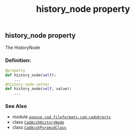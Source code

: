 ﻿---
title: history_node property
second_title: Aspose.CAD for Python via .NET API References
description: 
type: docs
weight: 180
url: /python-net/aspose.cad.fileformats.cad.cadobjects/cadacshpyramidclass/history_node/
is_root: false
---

## history_node property


The HistoryNode
### Definition:
```python
@property
def history_node(self):
    ...
@history_node.setter
def history_node(self, value):
    ...
```

### See Also
* module [`aspose.cad.fileformats.cad.cadobjects`](../../)
* class [`CadAcshHistoryNode`](/cad/python-net/aspose.cad.fileformats.cad.cadobjects/cadacshhistorynode)
* class [`CadAcshPyramidClass`](/cad/python-net/aspose.cad.fileformats.cad.cadobjects/cadacshpyramidclass)
